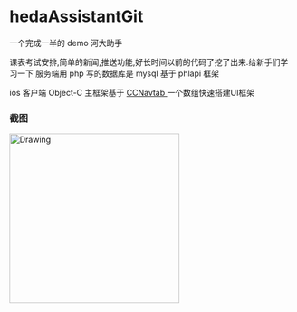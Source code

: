 # hedaAssistantGit
一个完成一半的 demo  河大助手

课表考试安排,简单的新闻,推送功能,好长时间以前的代码了挖了出来.给新手们学习一下
 服务端用 php 写的数据库是 mysql  基于 phlapi 框架
 
 ios 客户端 Object-C  主框架基于    [ CCNavtab ](https://github.com/xiongcaichang/CCNavTab "Title") 一个数组快速搭建UI框架




### 截图


<img src="https://github.com/xiongcaichang/hedaAssistantGit/blob/master/demoios.gif" alt="Drawing" width="300px" />
